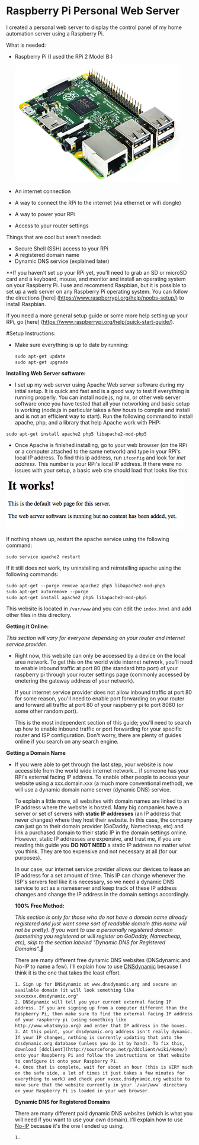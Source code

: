# Raspberry Pi Personal Web Server
I created a personal web server to display the control panel of my home automation server using a Raspberry Pi.

What is needed:

* Raspberry Pi (I used the RPi 2 Model B:)
  
  ![Raspberry Pi 2 Model B](images/rpi.jpg)
* An internet connection
* A way to connect the RPi to the internet (via ethernet or wifi dongle)
* A way to power your RPi
* Access to your router settings

Things that are cool but aren't needed:

* Secure Shell (SSH) access to your RPi
* A registered domain name
* Dynamic DNS service (explained later)

**If you haven't set up your RPi yet, you'll need to grab an SD or microSD card and a keyboard, mouse, and monitor and install an operating system on your Raspberry Pi. I use and recommend Raspbian, but it is possible to set up a web server on any Raspberry Pi operating system. You can follow the directions [here] (https://www.raspberrypi.org/help/noobs-setup/) to install Raspbian.

If you need a more general setup guide or some more help setting up your RPi, go [here] (https://www.raspberrypi.org/help/quick-start-guide/). 

#Setup Instructions:

* Make sure everything is up to date by running:

  ```
  sudo apt-get update
  sudo apt-get upgrade
  ```
  
**Installing Web Server software:**

*   I set up my web server using Apache Web server software during my intial setup. It is quick and fast and is a good way to  test if everything is running properly. You can install node.js, nginx, or other web server software once you have tested that all your networking and basic setup is working (node.js in particular takes a few hours to compile and install and is not an efficient way to start). Run the following command to install apache, php, and a library that help Apache work with PHP:

  ```
  sudo apt-get install apache2 php5 libapache2-mod-php5
  ```

*   Once Apache is finished installing, go to your web browser (on the RPi or a computer attached to the same network) and type in your RPi's local IP address. To find this ip address, run `ifconfig` and look for *inet address*. This number is your RPi's local IP address. If there were no issues with your setup, a basic web site should load that looks like this:
   
  ![Apache Default](images/apacheDefault.png)

  If nothing shows up, restart the apache service using the following command:

  ```
  sudo service apache2 restart
  ```

  If it still does not work, try uninstalling and reinstalling apache using the following commands:

  ```
  sudo apt-get --purge remove apache2 php5 libapache2-mod-php5
  sudo apt-get autoremove --purge
  sudo apt-get install apache2 php5 libapache2-mod-php5
  ```

   This website is located in `/var/www` and you can edit the `index.html` and add other files in this directory.

**Getting it Online:**

*This section will vary for everyone depending on your router and internet service provider.*

* Right now, this website can only be accessed by a device on the local area network. To get this on the world wide internet network, you'll need to enable inbound traffic at port 80 (the standard http port) of your raspberry pi through your router settings page (commonly accessed by enetering the gateway address of your network).

   If your internet service provider does not allow inbound traffic at port 80 for some reason, you'll need to enable port forwarding on your router and forward all traffic at port 80 of your raspberry pi to port 8080 (or some other random port).

   This is the most independent section of this guide; you'll need to search up how to enable inbound traffic or port forwarding for your specific router and ISP configuration. Don't worry, there are plenty of guides online if you search on any search engine.

**Getting a Domain Name**

* If you were able to get through the last step, your website is now accessible from the world wide internet network... if someone has your RPi's external facing IP address. To enable other people to access your website using a xxx.domain.xxx (a much more conventional method), we will use a dynamic domain name server (dynamic DNS) service.

   To explain a little more, all websites with domain names are linked to an IP address where the website is hosted. Many big companies have a server or set of servers with **static IP addresses** (an IP address that never changes) where they host their website. In this case, the company can just go to their domain provider (GoDaddy, Namecheap, etc) and link a purchased domain to their static IP in the domain settings online. However, static IP addresses are expensive, and trust me, if you are reading this guide you **DO NOT NEED** a static IP address no matter what you think. They are too expensive and not necessary at all (for our purposes).
   
   In our case, our internet service provider allows our devices to lease an IP address for a set amount of time. This IP can change whenever the ISP's servers feel like it is necessary, so we need a dynamic DNS service to act as a nameserver and keep track of these IP address changes and change the IP address in the domain settings accordingly.
   
   **100% Free Method:**

   *This section is only for those who do not have a domain name already registered and just want some sort of readable domain (this name will not be pretty). If you want to use a personally registered domain (something you registered or will register on GoDaddy, Namecheap, etc), skip to the section labeled "Dynamic DNS for Registered Domains".*
   
   There are many different free dynamic DNS websites (DNSdynamic and No-IP to name a few). I'll explain how to use [DNSdynamic](www.dnsdynamic.org) because I think it is the one that takes the least effort.

      1. Sign up for DNSdynamic at www.dnsdynamic.org and secure an available domain (it will look something like xxxxxxxx.dnsdynamic.org"
      2. DNSdynamic will tell you your current external facing IP address. If you are signing up from a computer different than the Raspberry Pi, then make sure to find the external facing IP address of your raspberry pi (using something like http://www.whatsmyip.org) and enter that IP address in the boxes.
      3. At this point, your dnsdynamic.org address isn't really dynamic. If your IP changes, nothing is currently updating that into the dnsdynamic.org database (unless you do it by hand). To fix this, download [ddclient](http://sourceforge.net/p/ddclient/wiki/Home/) onto your Raspberry Pi and follow the instructions on that website to configure it onto your Raspberry Pi.
      4. Once that is complete, wait for about an hour (this is VERY much on the safe side, a lot of times it just takes a few minutes for everything to work) and check your xxxxx.dnsdynamic.org website to make sure that the website currently in your `/var/www` directory on your Raspberry Pi is loaded in your web browser.

   **Dynamic DNS for Registered Domains**

   There are many different paid dynamic DNS websites (which is what you will need if you want to use your own domain). I'll explain how to use [No-IP](www.noip.com) because it's the one I ended up using.

      1. 
